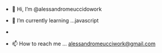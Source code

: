 - 👋 Hi, I’m @alessandromeuccidowork

- 🌱 I’m currently learning ...javascript 
-
- 📫 How to reach me ... alessandromeucciwork@gmail.com

<!---
alessandromeuccidowork/alessandromeuccidowork is a ✨ special ✨ repository because its `README.md` (this file) appears on your GitHub profile.
You can click the Preview link to take a look at your changes.
--->
